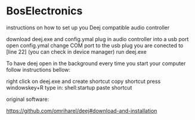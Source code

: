 # BosElectronics
instructions on how to set up you Deej compatible audio controller


download deej.exe and config.ymal 
plug in audio controller into a usb port
open config.ymal
change COM port to the usb plug you are conected to [line 22]
(you can check in device manager)
run deej.exe



To have deej open in the background every time you start your computer follow instructions bellow:

right click on deej.exe and create shortcut
copy shortcut
press windowskey+R
type in: shell:startup
paste shortcut



original software:

https://github.com/omriharel/deej#download-and-installation
